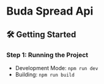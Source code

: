 # Buda Spread Api

## 🛠️ Getting Started

### Step 1:️ Running the Project

- Development Mode: `npm run dev`
- Building: `npm run build`
